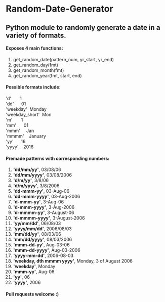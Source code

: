 # Random-Date-Generator
## Python module to randomly generate a date in a variety of formats.

#### Exposes 4 main functions:

1) get_random_date(pattern_num, yr_start, yr_end)
2) get_random_day(fmt)
3) get_random_month(fmt)
4) get_random_year(fmt, start, end)

#### Possible formats include:
'd'&nbsp;&nbsp;&nbsp;&nbsp;&nbsp;&nbsp;&nbsp;1  
'dd'&nbsp;&nbsp;&nbsp;&nbsp;&nbsp;&nbsp;01  
'weekday'&nbsp;&nbsp;Monday  
'weekday_short'&nbsp;&nbsp;Mon  
'm'&nbsp;&nbsp;&nbsp;&nbsp;&nbsp;&nbsp;&nbsp;1  
'mm'&nbsp;&nbsp;&nbsp;&nbsp;&nbsp;&nbsp;01  
'mmm'&nbsp;&nbsp;&nbsp;&nbsp;&nbsp;Jan  
'mmmm'&nbsp;&nbsp;&nbsp;&nbsp;January  
'yy'&nbsp;&nbsp;&nbsp;&nbsp;&nbsp;&nbsp;16  
'yyyy'&nbsp;&nbsp;&nbsp;&nbsp;2016  

#### Premade patterns with corresponding numbers:
1)	**'dd/mm/yy'**,	03/08/06
2)	**'dd/mm/yyyy'**,	03/08/2006
3)	**'d/m/yy'**,	3/8/06
4)	**'d/m/yyyy'**,	3/8/2006
5)	**'dd-mmm-yy'**,	03-Aug-06
6)	**'dd-mmm-yyyy'**,	03-Aug-2006
7)	**'d-mmm-yy'**,	3-Aug-06
8)	**'d-mmm-yyyy'**,	3-Aug-2006
9)	**'d-mmmm-yy'**,	3-August-06
10)	**'d-mmmm-yyyy'**,	3-August-2006
11)	**'yy/mm/dd'**,	06/08/03
12)	**'yyyy/mm/dd'**,	2006/08/03
13)	**'mm/dd/yy'**,	08/03/06
14)	**'mm/dd/yyyy'**,	08/03/2006
15)	**'mmm-dd-yy'**,	Aug-03-06
16)	**'mmm-dd-yyyy'**,	Aug-03-2006
17)	**'yyyy-mm-dd'**,	2006-08-03
18)	**'weekday, dth mmmm yyyy'**,	Monday, 3 of August 2006
19)	**'weekday'**,	Monday
20)	**'mmm-yy'**,	Aug-06
21)	**'yy'**,	06
22)	**'yyyy'**,	2006

#### Pull requests welcome :)
